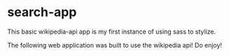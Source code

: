 # search-app

This basic wikipedia-api app is my first instance of using sass to stylize.

The following web application was built to use the wikipedia api! Do enjoy!
